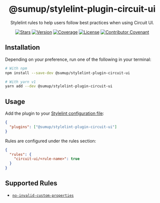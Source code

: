 <div align="center">

# @sumup/stylelint-plugin-circuit-ui

Stylelint rules to help users follow best practices when using Circuit UI.

[![Stars](https://img.shields.io/github/stars/sumup-oss/circuit-ui?style=social)](https://github.com/sumup-oss/circuit-ui/) [![Version](https://img.shields.io/npm/v/@sumup/stylelint-plugin-circuit-ui)](https://www.npmjs.com/package/@sumup/stylelint-plugin-circuit-ui) [![Coverage](https://img.shields.io/codecov/c/github/sumup-oss/circuit-ui)](https://codecov.io/gh/sumup-oss/circuit-ui) [![License](https://img.shields.io/badge/license--lightgrey.svg)](https://github.com/sumup-oss/circuit-ui/tree/main/packages/stylelint-plugin-circuit-ui/LICENSE) [![Contributor Covenant](https://img.shields.io/badge/Contributor%20Covenant-v2.1%20adopted-ff69b4.svg)](https://github.com/sumup-oss/circuit-ui/tree/main/CODE_OF_CONDUCT.md)

</div>

## Installation

Depending on your preference, run one of the following in your terminal:

```sh
# With npm
npm install --save-dev @sumup/stylelint-plugin-circuit-ui

# With yarn v1
yarn add --dev @sumup/stylelint-plugin-circuit-ui
```

## Usage

Add the plugin to your [Stylelint configuration file](https://stylelint.io/user-guide/configure):

```json
{
  "plugins": ["@sumup/stylelint-plugin-circuit-ui"]
}
```

Rules are configured under the rules section:

```json
{
  "rules": {
    "circuit-ui/<rule-name>": true
  }
}
```

## Supported Rules

- [`no-invalid-custom-properties`](https://github.com/sumup-oss/circuit-ui/tree/main/packages/stylelint-plugin-circuit-ui/no-invalid-custom-properties)

